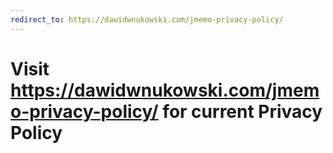 ```yaml
---
redirect_to: https://dawidwnukowski.com/jmemo-privacy-policy/
---
```


# Visit https://dawidwnukowski.com/jmemo-privacy-policy/ for current Privacy Policy
